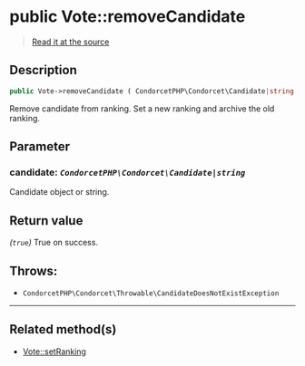 # public Vote::removeCandidate

> [Read it at the source](https://github.com/julien-boudry/Condorcet/blob/master/src/Vote.php#L571)

## Description    

```php
public Vote->removeCandidate ( CondorcetPHP\Condorcet\Candidate|string $candidate ): true
```

Remove candidate from ranking. Set a new ranking and archive the old ranking.

## Parameter

### **candidate:** *`CondorcetPHP\Condorcet\Candidate|string`*   
Candidate object or string.    


## Return value   

*(`true`)* True on success.



## Throws:   

* ```CondorcetPHP\Condorcet\Throwable\CandidateDoesNotExistException``` 

---------------------------------------

## Related method(s)      

* [Vote::setRanking](/Docs/api-reference/Vote%20Class/Vote--setRanking.md)    
